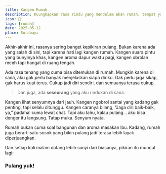 ```yaml
---
title: Kangen Rumah
description: Kuungkapkan rasa rindu yang mendalam akan rumah, tempat yang selalu terasa hangat di hati meski raga sedang jauh
icon: 🍃
tags: [rumah]
date: 2025-05-12
place: Surabaya
---
```


Akhir-akhir ini, rasanya sering banget kepikiran pulang. Bukan karena ada yang salah di sini, tapi karena hati lagi kangen rumah. Kangen suara pintu yang bunyinya khas, kangen aroma dapur waktu pagi, kangen obrolan receh tapi hangat di ruang tengah.

Ada rasa tenang yang cuma bisa ditemukan di rumah. Mungkin karena di sana, aku gak perlu banyak menjelaskan siapa diriku. Gak perlu jaga sikap, gak harus kuat terus. Cukup jadi diri sendiri, dan semuanya terasa cukup.

> Dan juga, ada **seseorang** yang aku rindukan di sana.

Kangen lihat senyumnya dari jauh. Kangen ngobrol santai yang kadang gak penting, tapi selalu ditunggu. Kangen caranya bilang, “Jaga diri baik-baik, ya,” padahal cuma lewat chat.
Tapi aku tahu, kalau pulang… aku bisa denger itu langsung. Tatap muka. Senyum nyata.

Rumah bukan cuma soal bangunan dan aroma masakan Ibu. Kadang, rumah juga berarti satu sosok yang bikin pulang jadi terasa lebih layak diperjuangkan.

Dan setiap kali malam datang lebih sunyi dari biasanya, pikiran itu muncul lagi:

### Pulang yuk!